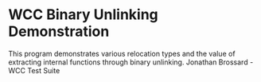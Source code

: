 # WCC Binary Unlinking Demonstration

This program demonstrates various relocation types and the value
of extracting internal functions through binary unlinking. 
Jonathan Brossard - WCC Test Suite

